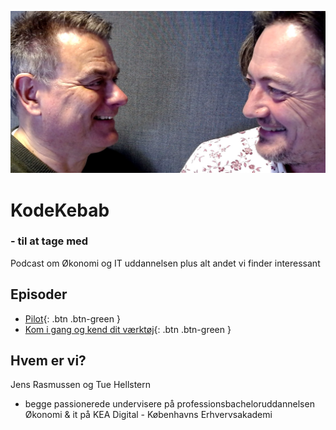 ![](./image/JT01.png)
# KodeKebab
### - til at tage med
Podcast om Økonomi og IT uddannelsen plus alt andet vi finder interessant

## Episoder
- <span class="fs-1">[Pilot](./pilot/README.md){: .btn .btn-green }</span>
- <span class="fs-1">[Kom i gang og kend dit værktøj](./epsiode_1/README.md){: .btn .btn-green }</span>

## Hvem er vi?
Jens Rasmussen og Tue Hellstern
- begge passionerede undervisere på professionsbacheloruddannelsen Økonomi & it på KEA Digital - Københavns Erhvervsakademi
